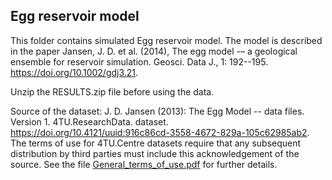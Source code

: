 ## Egg reservoir model

This folder contains simulated Egg reservoir model.
The model is described in the paper Jansen, J. D. et al. (2014), The egg model -– a geological ensemble for reservoir simulation. Geosci. Data J., 1: 192--195. https://doi.org/10.1002/gdj3.21.

Unzip the RESULTS.zip file before using the data.

Source of the dataset: J. D. Jansen (2013): The Egg Model -- data files. Version 1. 4TU.ResearchData. dataset. https://doi.org/10.4121/uuid:916c86cd-3558-4672-829a-105c62985ab2.
The terms of use for 4TU.Centre datasets require that any subsequent distribution by third parties must include this acknowledgement of the source. See the file [General_terms_of_use.pdf](./General_terms_of_use.pdf) for further details.

